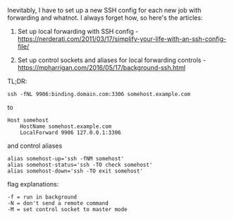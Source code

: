 Inevitably, I have to set up a new SSH config for each new job with forwarding and whatnot. I always forget how, so here's the articles:

1. Set up local forwarding with SSH config - https://nerderati.com/2011/03/17/simplify-your-life-with-an-ssh-config-file/

1. Set up control sockets and aliases for local forwarding controls - https://mpharrigan.com/2016/05/17/background-ssh.html

TL;DR:

```
ssh -fNL 9906:binding.domain.com:3306 somehost.example.com
```

to

```
Host somehost
    HostName somehost.example.com
    LocalForward 9906 127.0.0.1:3306
```

and control aliases

```
alias somehost-up='ssh -fNM somehost'
alias somehost-status='ssh -TO check somehost'
alias somehost-down='ssh -TO exit somehost'
```

flag explanations:
```
-f = run in background
-N = don't send a remote command
-M = set control socket to master mode
```
